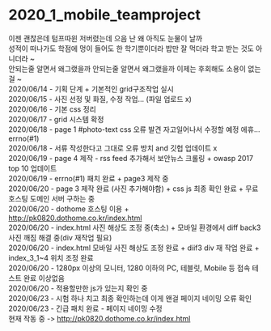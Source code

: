 # 2020_1_mobile_teamproject
이젠 괜찮은데 텀프따윈 저버렸는데 으음 난 왜 아직도 눈물이 날까 <br>
성적이 떠나가도 학점에 멍이 들어도 한 학기뿐이더라 밥만 잘 먹더라 학고 받는 것도 아니더라 ~ <br>
안되는줄 알면서 왜그랬을까 안되는줄 알면서 왜그랬을까 이제는 후회해도 소용이 없는걸 ~ <br>
 2020/06/14 - 기획 단계 + 기본적인 grid구조작업 실시<br>
 2020/06/15 - 사진 선정 및 화질, 수정 작업... (파일 업로드 x)<br>
 2020/06/16 - 기본 css 정리<br>
 2020/06/17 - grid 시스템 확정<br>
 2020/06/18 - page 1 #photo-text css 오류 발견 자고일어나서 수정할 예정 에휴... errno(#1)<br>
 2020/06/18 - 서류 작성한다고 그대로 오류 방치 and 깃헙 업데이트 x <br>
 2020/06/19 - page 4 제작 - rss feed 추가해서 보안뉴스 크롤링 + owasp 2017 top 10 업데이트 <br>
 2020/06/19 - errno(#1) 패치 완료 + page3 제작 중 <br>
 2020/06/20 - page 3 제작 완료 (사진 추가해야함) + css js 최종 확인 완료 + 무료 호스팅 도메인 서버 구하는 중 <br>
 2020/06/20 - dothome 호스팅 이용 + http://pk0820.dothome.co.kr/index.html <br>
 2020/06/20 - index.html 사진 해상도 조정 중(축소) + 모바일 환경에서 diff back3 사진 깨짐 해결 중(div 재작업 필요) <br>
 2020/06/20 - index.html 모바일 사진 해상도 조정 완료 + diif3 div 재 작업 완료 + index_3_1~4 위치 조정 완료 <br>
 2020/06/20 - 1280px 이상의 모니터, 1280 이하의 PC, 테블릿, Mobile 등 접속 테스트 완료 이상없음 <br>
 2020/06/20 - 적용할만한 js가 있는지 확인 중<br>
 2020/06/23 - 시험 하나 치고 최종 확인하는데 이게 왠걸 페이지 네이밍 오류 확인 <br>
 2020/06/23 - 긴급 패치 완료 - 페이지 네이밍 수정 <br> 
 현재 작동 중 -> http://pk0820.dothome.co.kr/index.html
